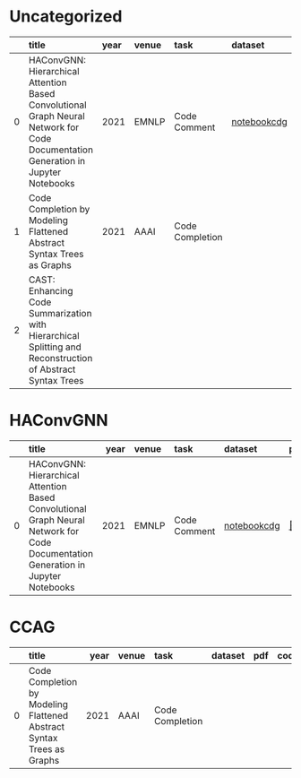 # Uncategorized
|    | title                                                                                                                             | year   | venue   | task            | dataset                                                       | pdf                                    | code                                              |
|---:|:----------------------------------------------------------------------------------------------------------------------------------|:-------|:--------|:----------------|:--------------------------------------------------------------|:---------------------------------------|:--------------------------------------------------|
|  0 | HAConvGNN: Hierarchical Attention Based Convolutional Graph Neural Network for Code Documentation Generation in Jupyter Notebooks | 2021   | EMNLP   | Code Comment    | [notebookcdg](https://paperswithcode.com/dataset/notebookcdg) | [📑](https://arxiv.org/abs/2104.01002) | [:octocat:](https://github.com/xuyeliu/HAConvGNN) |
|  1 | Code Completion by Modeling Flattened Abstract Syntax Trees as Graphs                                                             | 2021   | AAAI    | Code Completion |                                                               |                                        |                                                   |
|  2 | CAST: Enhancing Code Summarization with Hierarchical Splitting and Reconstruction of Abstract Syntax Trees                        |        |         |                 |                                                               | [📑](http://arxiv.org/abs/2108.12987)  |                                                   |
# HAConvGNN
|    | title                                                                                                                             |   year | venue   | task         | dataset                                                       | pdf                                    | code                                              |
|---:|:----------------------------------------------------------------------------------------------------------------------------------|-------:|:--------|:-------------|:--------------------------------------------------------------|:---------------------------------------|:--------------------------------------------------|
|  0 | HAConvGNN: Hierarchical Attention Based Convolutional Graph Neural Network for Code Documentation Generation in Jupyter Notebooks |   2021 | EMNLP   | Code Comment | [notebookcdg](https://paperswithcode.com/dataset/notebookcdg) | [📑](https://arxiv.org/abs/2104.01002) | [:octocat:](https://github.com/xuyeliu/HAConvGNN) |
# CCAG
|    | title                                                                 |   year | venue   | task            | dataset   | pdf   | code   |
|---:|:----------------------------------------------------------------------|-------:|:--------|:----------------|:----------|:------|:-------|
|  0 | Code Completion by Modeling Flattened Abstract Syntax Trees as Graphs |   2021 | AAAI    | Code Completion |           |       |        |
